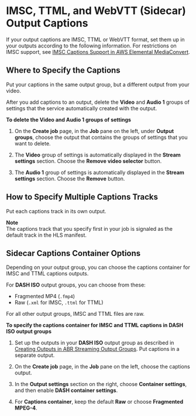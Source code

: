# IMSC, TTML, and WebVTT \(Sidecar\) Output Captions<a name="ttml-and-webvtt-output-captions"></a>

If your output captions are IMSC, TTML or WebVTT format, set them up in your outputs according to the following information\. For restrictions on IMSC support, see [IMSC Captions Support in AWS Elemental MediaConvert](imsc-captions-support.md)\.

## Where to Specify the Captions<a name="where-ttml-and-webvtt-output-captions"></a>

Put your captions in the same output group, but a different output from your video\.

After you add captions to an output, delete the **Video** and **Audio 1** groups of settings that the service automatically created with the output\.

**To delete the Video and Audio 1 groups of settings**

1. On the **Create job** page, in the **Job** pane on the left, under **Output groups**, choose the output that contains the groups of settings that you want to delete\.

1. The **Video** group of settings is automatically displayed in the **Stream settings** section\. Choose the **Remove video selector** button\.

1. The **Audio 1** group of settings is automatically displayed in the **Stream settings** section\. Choose the **Remove** button\.

## How to Specify Multiple Captions Tracks<a name="multilang-ttml-and-webvtt-output-captions"></a>

Put each captions track in its own output\.

**Note**  
The captions track that you specify first in your job is signaled as the default track in the HLS manifest\.

## Sidecar Captions Container Options<a name="sidecar-captions-container-options"></a>

Depending on your output group, you can choose the captions container for IMSC and TTML captions outputs\.

For **DASH ISO** output groups, you can choose from these:
+ Fragmented MP4 \(`.fmp4`\)
+ Raw \(`.xml` for IMSC, `.ttml` for TTML\)

For all other output groups, IMSC and TTML files are raw\.

**To specify the captions container for IMSC and TTML captions in DASH ISO output groups**

1. Set up the outputs in your **DASH ISO** output group as described in [Creating Outputs in ABR Streaming Output Groups](create-outputs-in-abr-streaming-output-groups.md)\. Put captions in a separate output\.

1. On the **Create job** page, in the **Job** pane on the left, choose the captions output\.

1. In the **Output settings** section on the right, choose **Container settings**, and then enable **DASH container settings**\.

1. For **Captions container**, keep the default **Raw** or choose **Fragmented MPEG\-4**\.